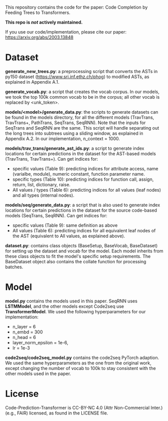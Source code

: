This repository contains the code for the paper: Code Completion by Feeding Trees to Transformers. 

**This repo is _not_ actively maintained.**

If you use our code/implementation, please cite our paper: https://arxiv.org/abs/2003.13848


# Dataset

**generate_new_trees.py**: a preprocessing script that converts the ASTs in py150 dataset (https://www.sri.inf.ethz.ch/phog) to modified ASTs, as explained in Appendix A.1. 

**generate_vocab.py**: a script that creates the vocab corpus. In our models, we took the top 100k common vocab to be in the corpus; all other vocab is replaced by <unk_token>.

**models\/\<model\>\/generate_data.py**: the scripts to generate datasets can be found in the models directory, for all the different models (TravTrans, TravTrans+, PathTrans, SeqTrans, SeqRNN). Note that the inputs for SeqTrans and SeqRNN are the same. This script will handle separating out the long trees into subtrees using a sliding window, as explained in Appendix A.2. In our implementation, n_context = 1000.

**models\/trav_trans\/generate_ast_ids.py**: a script to generate index locations for certain predictions in the dataset for the AST-based models (TravTrans, TravTrans+). Can get indices for:
- specific values (Table 9): predicting indices for attribute access, name (varialbe, module), numeric constant, function parameter name. 
- specific types (Table 10): predicting indices for function call, assign, return, list, dictionary, raise.
- All values / types (Table 6): predicting indices for all values (leaf nodes) and all types (internal nodes).

**models\/seq\/generate_data.py**: a script that is also used to generate index locations for certain predictions in the dataset for the source code-based models (SeqTrans, SeqRNN). Can get indices for:
- specific values (Table 9): same definition as above
- All values (Table 6): predicting indices for all equivalent leaf nodes of the AST (equivalent to All values, as explained above).

**dataset.py**: contains class objects (BaseSetup, BaseVocab, BaseDataset) for setting up the dataset and vocab for the model. Each model inherits from these class objects to fit the model's specific setup requirements. The BaseDataset object also contains the collate function for processing batches.

# Model
**model.py** contains the models used in this paper. SeqRNN uses **LSTMModel**, and the other models 
except Code2seq use **TransformerModel**. We used the following hyperparameters for our implementation:
- n_layer = 6
- n_embd = 300
- n_head = 6
- layer_norm_epsilon = 1e-6,
- lr = 1e-3

**code2seq/code2seq_model.py** contains the code2seq PyTorch adaption. We used the same hyperparameters as the one
from the original work, except changing the number of vocab to 100k to stay consistent with the other
models used in the paper.

# License
Code-Prediction-Transformer is CC-BY-NC 4.0 (Attr Non-Commercial Inter.) (e.g., FAIR) licensed, as found in the LICENSE file.
